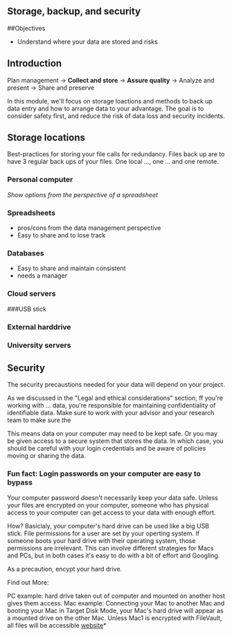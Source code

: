 ## Storage, backup, and security

##Objectives
- Understand where your data are stored and risks

## Introduction
Plan management -> **Collect and store**  -> **Assure quality** -> Analyze and present -> Share and preserve

In this module, we'll focus on storage loactions and methods to back up  data entry and how to arrange data to your advantage. The goal is to consider safety first, and reduce the risk of data loss and security incidents.

## Storage locations
Best-practices for storing your file calls for redundancy. Files back up are to have 3 regular back ups of your files. One local ..., one ... and one remote.


### Personal computer 
*Show options from the perspective of a spreadsheet*
### Spreadsheets
- pros/cons from the data management perspective
- Easy to share and to lose track

### Databases
- Easy to share and maintain consistent
- needs a manager

### Cloud servers

###USB stick

### External harddrive 

### University servers

## Security
The security precaustions needed for your data will depend on your project.

As we discussed in the "Legal and ethical considerations" section, ff you're working with ... data, you're responsible for maintaining confidentiality of identifiable data. Make sure to work with your advisor and your research team to  make sure the 

This means data on your computer may need to be kept safe. Or you may be given access to a secure system that stores the data. In which case, you should be careful with your login credentials and be aware of policies moving or sharing the data. 

### Fun fact: Login passwords on your computer are easy to bypass
Your computer password doesn't necessarily keep your data safe. Unless your files are encrypted on your computer, someone who has physical access to your computer can get access to your data with enough effort.

How? Basiclaly, your computer's hard drive can be used like a big USB stick. File permissions for a user are set by your operting system. If someone boots your hard drive with their operating system, those permissions are irrelevant. This can involve different strategies for Macs and PCs, but in both cases it's easy to do with a bit of effort and Googling.

As a precaution, encypt your hard drive.

Find out More: 

PC example: hard drive taken out of computer and mounted on another host gives them access. 
Mac example: Connecting your Mac to another Mac and booting your Mac in Target Disk Mode, your Mac's hard drive will appear as a mounted drive on the other Mac. Unless Mac1 is encrypted with FileVault, all files will be accessible [website](https://support.apple.com/kb/PH10725?locale=en_US)*

